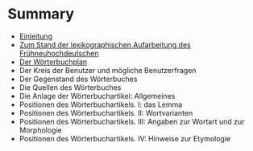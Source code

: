 # Summary

* [Einleitung](README.md)
* [Zum Stand der lexikographischen Aufarbeitung des Frühneuhochdeutschen](zum_stand_der_lexikographischen_aufarbeitung_des_f.md)
* [Der Wörterbuchplan](der_worterbuchplan.md)
* Der Kreis der Benutzer und mögliche Benutzerfragen
* Der Gegenstand des Wörterbuches
* Die Quellen des Wörterbuches
* Die Anlage der Wörterbuchartikel: Allgemeines
* Positionen des Wörterbuchartikels. I: das Lemma
* Positionen des Wörterbuchartikels. II: Wortvarianten
* Positionen des Wörterbuchartikels. III: Angaben zur Wortart und zur Morphologie
* Positionen des Wörterbuchartikels. IV: Hinweise zur Etymologie

